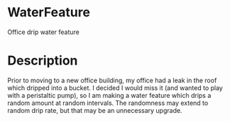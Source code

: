 # WaterFeature
 Office drip water feature

# Description
 Prior to moving to a new office building, my office had a leak in the roof which dripped into a bucket. I decided I would miss it (and wanted to play with a peristaltic pump), so I am making a water feature which drips a random amount at random intervals. The randomness may extend to random drip rate, but that may be an unnecessary upgrade.